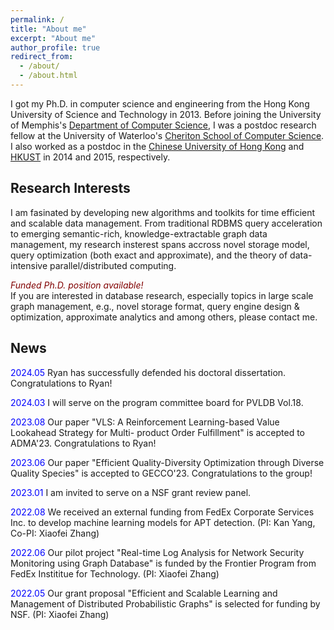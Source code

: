 ```yaml
---
permalink: /
title: "About me"
excerpt: "About me"
author_profile: true
redirect_from: 
  - /about/
  - /about.html
---
```



I got my Ph.D. in computer science and engineering from the Hong Kong University of Science and Technology in 2013. Before joining the University of Memphis's [Department of Computer Science][cs], I was a postdoc research fellow at the University of Waterloo's [Cheriton School of Computer Science][dsg]. I also worked as a postdoc in the [Chinese University of Hong Kong][cuhk] and [HKUST][hkust] in 2014 and 2015, respectively.

## Research Interests

I am fasinated by developing new algorithms and toolkits for time efficient and scalable data management. From traditional RDBMS query acceleration to emerging semantic-rich, knowledge-extractable graph data management, my research insterest spans accross novel storage model, query optimization (both exact and approximate), and the theory of data-intensive parallel/distributed computing.  


_<span style="color:maroon">Funded Ph.D. position available!</span>_  
If you are interested in database research, especially topics in large scale graph management, e.g., novel storage format, query engine design & optimization, approximate analytics and among others, please contact me. 


## News

<span style="color:blue;">2024.05</span> Ryan has successfully defended his doctoral dissertation. Congratulations to Ryan!

<span style="color:blue;">2024.03</span> I will serve on the program committee board for PVLDB Vol.18. 

<span style="color:blue;">2023.08</span> Our paper "VLS: A Reinforcement Learning-based Value Lookahead Strategy for Multi- product Order Fulfillment" is accepted to ADMA'23. Congratulations to Ryan!

<span style="color:blue;">2023.06</span> Our paper "Efficient Quality-Diversity Optimization through Diverse Quality Species" is accepted to GECCO'23. Congratulations to the group!

<span style="color:blue;">2023.01</span> I am invited to serve on a NSF grant review panel. 

<span style="color:blue;">2022.08</span> We received an external funding from FedEx Corporate Services Inc. to develop machine learning models for APT detection. (PI: Kan Yang, Co-PI: Xiaofei Zhang)

<span style="color:blue;">2022.06</span> Our pilot project "Real-time Log Analysis for Network Security Monitoring using Graph Database" is funded by the Frontier Program from FedEx Instititue for Technology. (PI: Xiaofei Zhang)

<span style="color:blue;">2022.05</span> Our grant proposal "Efficient and Scalable Learning and Management of Distributed Probabilistic Graphs" is selected for funding by NSF. (PI: Xiaofei Zhang)

<!--
***
***

_<span style="color:maroon">Fully funded Ph.D. position available!</span>_  
If you are interested in database research, especially topics in large scale graph management, e.g., novel storage format, query engine design & optimization, approximate analytics and among others, please contact me. 


***
***
-->




[cs]: http://www.memphis.edu/cs/
[uom]: http://www.memphis.edu
[hkust]: http://www.ust.hk
[dsg]: http://dsg-uwaterloo.ca 
[cuhk]: http://www.cuhk.hk
